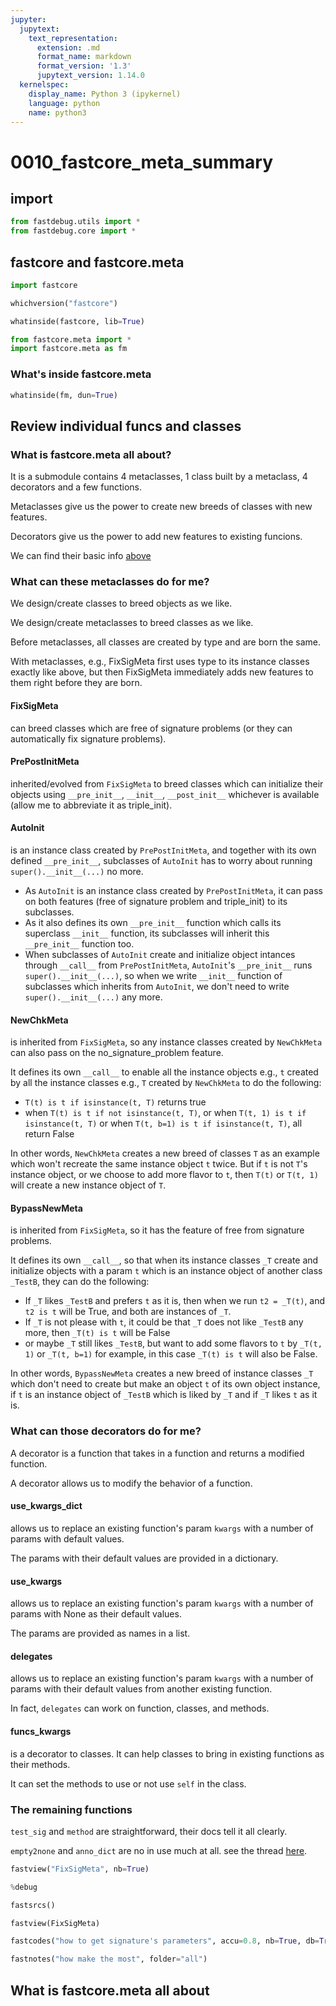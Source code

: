 ```yaml
---
jupyter:
  jupytext:
    text_representation:
      extension: .md
      format_name: markdown
      format_version: '1.3'
      jupytext_version: 1.14.0
  kernelspec:
    display_name: Python 3 (ipykernel)
    language: python
    name: python3
---
```


# 0010_fastcore_meta_summary


## import

```python
from fastdebug.utils import *
from fastdebug.core import *
```

## fastcore and fastcore.meta

```python
import fastcore
```

```python
whichversion("fastcore")
```

```python
whatinside(fastcore, lib=True)
```

```python
from fastcore.meta import *
import fastcore.meta as fm
```

### What's inside fastcore.meta

```python
whatinside(fm, dun=True)
```

## Review individual funcs and classes


### What is fastcore.meta all about? 

It is a submodule contains 4 metaclasses, 1 class built by a metaclass, 4 decorators and a few functions.    

Metaclasses give us the power to create new breeds of classes with new features.     

Decorators give us the power to add new features to existing funcions.    

We can find their basic info [above](#What's-inside-fastcore.meta)


### What can these metaclasses do for me?

We design/create classes to breed objects as we like.

We design/create metaclasses to breed classes as we like.

Before metaclasses, all classes are created by type and are born the same.

With metaclasses, e.g., FixSigMeta first uses type to its instance classes exactly like above, but then FixSigMeta immediately adds new features to them right before they are born.


#### FixSigMeta
can breed classes which are free of signature problems (or they can automatically fix signature problems).


#### PrePostInitMeta
inherited/evolved from `FixSigMeta` to breed classes which can initialize their objects using `__pre_init__`, 
`__init__`, `__post_init__` whichever is available (allow me to abbreviate it as triple_init).


#### AutoInit
is an instance class created by `PrePostInitMeta`, and together with its own defined `__pre_init__`, subclasses of `AutoInit` has to worry about running `super().__init__(...)` no more.


- As `AutoInit` is an instance class created by `PrePostInitMeta`, it can pass on both features (free of signature problem and triple_init) to its subclasses. 
- As it also defines its own `__pre_init__` function which calls its superclass `__init__` function, its subclasses will inherit this `__pre_init__` function too.
- When subclasses of `AutoInit` create and initialize object intances through `__call__` from `PrePostInitMeta`, `AutoInit`'s `__pre_init__` runs `super().__init__(...)`, so when we write `__init__` function of subclasses which inherits from `AutoInit`, we don't need to write `super().__init__(...)` any more.


#### NewChkMeta


is inherited from `FixSigMeta`, so any instance classes created by `NewChkMeta` can also pass on the no_signature_problem feature.

It defines its own `__call__` to enable all the instance objects e.g., `t` created by all the instance classes e.g., `T` created by `NewChkMeta` to do the following: 

- `T(t) is t if isinstance(t, T)` returns true
- when `T(t) is t if not isinstance(t, T)`, or when `T(t, 1) is t if isinstance(t, T)` or when `T(t, b=1) is t if isinstance(t, T)`, all return False

In other words, `NewChkMeta` creates a new breed of classes `T` as an example which won't recreate the same instance object `t` twice. But if `t` is not `T`'s instance object, or we choose to add more flavor to `t`, then `T(t)` or `T(t, 1)` will create a new instance object of `T`.


#### BypassNewMeta


is inherited from `FixSigMeta`, so it has the feature of free from signature problems.


It defines its own `__call__`, so that when its instance classes `_T` create and initialize objects with a param `t` which is an instance object of another class `_TestB`, they can do the following:


- If `_T` likes `_TestB` and prefers `t` as it is, then when we run `t2 = _T(t)`, and `t2 is t` will be True, and both are instances of `_T`.  
- If `_T` is not please with `t`, it could be that `_T` does not like `_TestB` any more, then `_T(t) is t` will be False
- or maybe `_T` still likes `_TestB`, but want to add some flavors to `t` by `_T(t, 1)` or `_T(t, b=1)` for example, in this case `_T(t) is t` will also be False.


In other words, `BypassNewMeta` creates a new breed of instance classes `_T` which don't need to create but make an object `t` of its own object instance, if `t` is an instance object of `_TestB` which is liked by `_T` and if `_T` likes `t` as it is.


### What can those decorators do for me?

A decorator is a function that takes in a function and returns a modified function.

A decorator allows us to modify the behavior of a function. 


#### use_kwargs_dict


allows us to replace an existing function's param `kwargs` with a number of params with default values.

The params with their default values are provided in a dictionary.


#### use_kwargs


allows us to replace an existing function's param `kwargs` with a number of params with None as their default values.

The params are provided as names in a list.


#### delegates


allows us to replace an existing function's param `kwargs` with a number of params with their default values from another existing function.

In fact, `delegates` can work on function, classes, and methods.


#### funcs_kwargs
is a decorator to classes. It can help classes to bring in existing functions as their methods. 

It can set the methods to use or not use `self` in the class.


### The remaining functions


`test_sig` and `method` are straightforward, their docs tell it all clearly.


`empty2none` and `anno_dict` are no in use much at all. see the thread [here](). 

```python
fastview("FixSigMeta", nb=True)
```

```python
%debug
```

```python
fastsrcs()
```

```python
fastview(FixSigMeta)
```

```python
fastcodes("how to get signature's parameters", accu=0.8, nb=True, db=True)
```

```python
fastnotes("how make the most", folder="all")
```

## What is fastcore.meta all about

```python

```

```python

```

```python

```

```python

```
